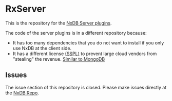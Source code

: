 # RxServer

This is the repository for the [NxDB Server plugins](https://nxdb.info/rx-server.html).

The code of the server plugins is in a different repository because:
- It has too many dependencies that you do not want to install if you only use NxDB at the client side.
- It has a different license [(SSPL)](https://en.wikipedia.org/wiki/Server_Side_Public_License) to prevent large cloud vendors from "stealing" the revenue. [Similar to MongoDB](https://www.mongodb.com/legal/licensing/server-side-public-license/faq)


## Issues
The issue section of this repository is closed. Please make issues directly at the [NxDB Repo](https://github.com/nxpkg/nxdb/issues).

